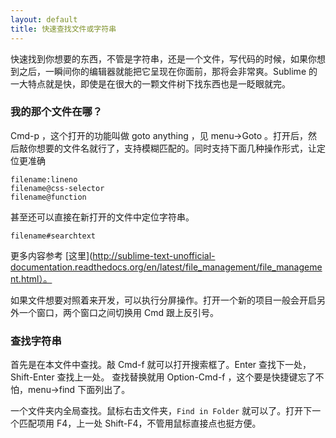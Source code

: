 ```yaml
---
layout: default
title: 快速查找文件或字符串
---
```


快速找到你想要的东西，不管是字符串，还是一个文件，写代码的时候，如果你想到之后，一瞬间你的编辑器就能把它呈现在你面前，那将会非常爽。Sublime 的一大特点就是快，即使是在很大的一颗文件树下找东西也是一眨眼就完。

### 我的那个文件在哪？

Cmd-p ，这个打开的功能叫做 goto anything ，见 menu->Goto 。打开后，然后敲你想要的文件名就行了，支持模糊匹配的。同时支持下面几种操作形式，让定位更准确


    filename:lineno
    filename@css-selector
    filename@function


甚至还可以直接在新打开的文件中定位字符串。


    filename#searchtext


更多内容参考 [这里](http://sublime-text-unofficial-documentation.readthedocs.org/en/latest/file_management/file_management.html）。

如果文件想要对照着来开发，可以执行分屏操作。打开一个新的项目一般会开启另外一个窗口，两个窗口之间切换用 Cmd 跟上反引号。


### 查找字符串

首先是在本文件中查找。敲 Cmd-f 就可以打开搜索框了。Enter 查找下一处，Shift-Enter 查找上一处。
查找替换就用 Option-Cmd-f ，这个要是快捷键忘了不怕，menu->find 下面列出了。


一个文件夹内全局查找。鼠标右击文件夹，`Find in Folder` 就可以了。打开下一个匹配项用 F4，上一处 Shift-F4，不管用鼠标直接点也挺方便。


